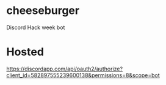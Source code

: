 # cheeseburger
Discord Hack week bot

# Hosted
https://discordapp.com/api/oauth2/authorize?client_id=582897555239600138&permissions=8&scope=bot
